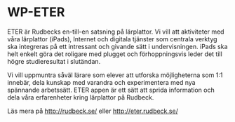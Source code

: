 # WP-ETER
ETER är Rudbecks en-till-en satsning på lärplattor. Vi vill att aktiviteter med våra lärplattor (iPads), Internet och digitala tjänster som centrala verktyg ska integreras på ett intressant och givande sätt i undervisningen. iPads ska helt enkelt göra det roligare med plugget och förhoppningsvis leder det till högre studieresultat i slutändan.

Vi vill uppmuntra såväl lärare som elever att utforska möjligheterna som 1:1 innebär, dela kunskap med varandra och experimentera med nya spännande arbetssätt. ETER appen är ett sätt att sprida information och dela våra erfarenheter kring lärplattor på Rudbeck.

Läs mera på http://rudbeck.se/ eller http://eter.rudbeck.se/